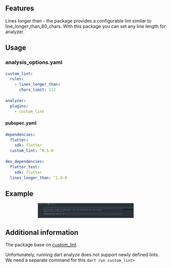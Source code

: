 ## Features

Lines longer than - the package provides a configurable lint similar to line_longer_than_80_chars. 
With this package you can set any line length for analyzer.

## Usage

### analysis_options.yaml

```yaml
custom_lint:
  rules:
    - lines_longer_than:
      chars_limit: 112

analyzer:
  plugins:
    - custom_lint
```

#### pubspec.yaml

```yaml
dependencies:
  flutter:
    sdk: flutter
  custom_lint: ^0.5.0

dev_dependencies:
  flutter_test:
    sdk: flutter
  lines_longer_than: ^1.0.0

```
## Example

<div align="center">
<img width="300" src="./readme_assets/line_longer_than_112.png" alt="screenshot of our line_longer_than custom lint in the IDE">
</div>

## Additional information

The package base on [custom_lint](https://pub.dev/packages/custom_lint).


Unfortunately, running dart analyze does not support newly defined lints. We need a separate command for this ```dart run custom_lint>```



